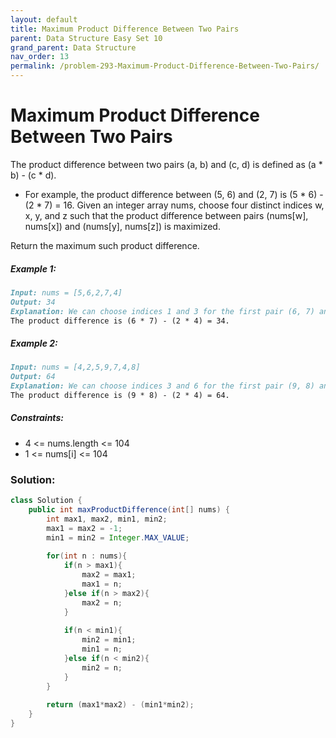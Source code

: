 ```yaml
---
layout: default
title: Maximum Product Difference Between Two Pairs
parent: Data Structure Easy Set 10
grand_parent: Data Structure
nav_order: 13
permalink: /problem-293-Maximum-Product-Difference-Between-Two-Pairs/
---
```

# Maximum Product Difference Between Two Pairs
The product difference between two pairs (a, b) and (c, d) is defined as (a * b) - (c * d).

* For example, the product difference between (5, 6) and (2, 7) is (5 * 6) - (2 * 7) = 16.
Given an integer array nums, choose four distinct indices w, x, y, and z such that the product difference between pairs (nums[w], nums[x]) and (nums[y], nums[z]) is maximized.

Return the maximum such product difference.

##### Example 1:
```markdown
Input: nums = [5,6,2,7,4]
Output: 34
Explanation: We can choose indices 1 and 3 for the first pair (6, 7) and indices 2 and 4 for the second pair (2, 4).
The product difference is (6 * 7) - (2 * 4) = 34.
```
##### Example 2:
```markdown
Input: nums = [4,2,5,9,7,4,8]
Output: 64
Explanation: We can choose indices 3 and 6 for the first pair (9, 8) and indices 1 and 5 for the second pair (2, 4).
The product difference is (9 * 8) - (2 * 4) = 64.
```
##### Constraints:
* 4 <= nums.length <= 104
* 1 <= nums[i] <= 104

### Solution:
```java
class Solution {
    public int maxProductDifference(int[] nums) {
        int max1, max2, min1, min2;
        max1 = max2 = -1;
        min1 = min2 = Integer.MAX_VALUE;
        
        for(int n : nums){
            if(n > max1){
                max2 = max1;
                max1 = n;
            }else if(n > max2){
                max2 = n;
            }
            
            if(n < min1){
                min2 = min1;
                min1 = n;
            }else if(n < min2){
                min2 = n;
            }
        }
        
        return (max1*max2) - (min1*min2);
    }
}
```